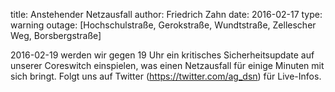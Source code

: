 title: Anstehender Netzausfall
author: Friedrich Zahn
date: 2016-02-17
type: warning
outage: [Hochschulstraße, Gerokstraße, Wundtstraße, Zellescher Weg, Borsbergstraße]

2016-02-19 werden wir gegen 19 Uhr ein kritisches Sicherheitsupdate auf unserer Coreswitch einspielen, was einen Netzausfall für einige Minuten mit sich bringt. Folgt uns auf Twitter (https://twitter.com/ag_dsn) für Live-Infos.